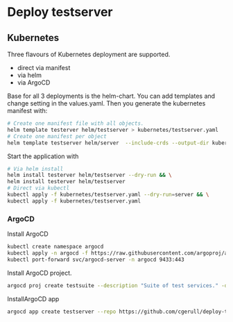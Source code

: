 # Deploy testserver

## Kubernetes
Three flavours of Kubernetes deployment are supported.
- direct via manifest
- via helm
- via ArgoCD

Base for all 3 deployments is the helm-chart. You can add templates and change setting in the values.yaml.
Then you generate the kubernetes manifest with:
```bash
# Create one manifest file with all objects.
helm template testerver helm/testserver > kubernetes/testserver.yaml
# Create one manifest per object
helm template testserver helm/server  --include-crds --output-dir kubernetes/testserver/
```

Start the application with
```bash
# Via helm install
helm install testerver helm/testserver --dry-run && \
helm install testerver helm/testserver
# Direct via kubectl
kubectl apply -f kubernetes/testserver.yaml --dry-run=server && \
kubectl apply -f kubernetes/testserver.yaml
```

### ArgoCD
Install ArgoCD
```bash
kubectl create namespace argocd 
kubectl apply -n argocd -f https://raw.githubusercontent.com/argoproj/argo-cd/stable/manifests/install.yaml
kubectl port-forward svc/argocd-server -n argocd 9433:443
```

Install ArgoCD project.
```bash
argocd proj create testsuite --description "Suite of test services." -d https://kubernetes.default.svc,testserver --src https://github.com/cgerull/deploy-test-server
```

InstallArgoCD app
```bash
argocd app create testserver --repo https://github.com/cgerull/deploy-test-server --path kubernetes --dest-server https://kubernetes.default.svc --dest-namespace testserver --project testsuite
```

